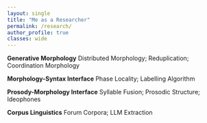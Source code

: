 ```yaml
---
layout: single
title: "Me as a Researcher"
permalink: /research/
author_profile: true
classes: wide
---
```

**Generative Morphology**
Distributed Morphology; Reduplication; Coordination Morphology

**Morphology-Syntax Interface**
Phase Locality; Labelling Algorithm

**Prosody-Morphology Interface**
Syllable Fusion; Prosodic Structure; Ideophones

**Corpus Linguistics**
Forum Corpora; LLM Extraction
